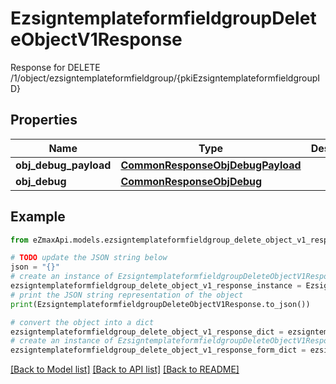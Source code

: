 # EzsigntemplateformfieldgroupDeleteObjectV1Response

Response for DELETE /1/object/ezsigntemplateformfieldgroup/{pkiEzsigntemplateformfieldgroupID}

## Properties

Name | Type | Description | Notes
------------ | ------------- | ------------- | -------------
**obj_debug_payload** | [**CommonResponseObjDebugPayload**](CommonResponseObjDebugPayload.md) |  | 
**obj_debug** | [**CommonResponseObjDebug**](CommonResponseObjDebug.md) |  | [optional] 

## Example

```python
from eZmaxApi.models.ezsigntemplateformfieldgroup_delete_object_v1_response import EzsigntemplateformfieldgroupDeleteObjectV1Response

# TODO update the JSON string below
json = "{}"
# create an instance of EzsigntemplateformfieldgroupDeleteObjectV1Response from a JSON string
ezsigntemplateformfieldgroup_delete_object_v1_response_instance = EzsigntemplateformfieldgroupDeleteObjectV1Response.from_json(json)
# print the JSON string representation of the object
print(EzsigntemplateformfieldgroupDeleteObjectV1Response.to_json())

# convert the object into a dict
ezsigntemplateformfieldgroup_delete_object_v1_response_dict = ezsigntemplateformfieldgroup_delete_object_v1_response_instance.to_dict()
# create an instance of EzsigntemplateformfieldgroupDeleteObjectV1Response from a dict
ezsigntemplateformfieldgroup_delete_object_v1_response_form_dict = ezsigntemplateformfieldgroup_delete_object_v1_response.from_dict(ezsigntemplateformfieldgroup_delete_object_v1_response_dict)
```
[[Back to Model list]](../README.md#documentation-for-models) [[Back to API list]](../README.md#documentation-for-api-endpoints) [[Back to README]](../README.md)



